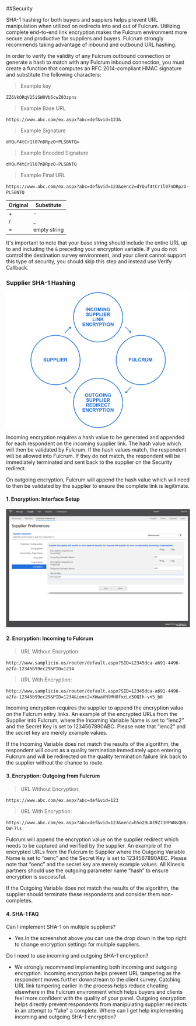 ##Security

SHA-1 hashing for both buyers and suppiers helps prevent URL manipulation when utilized on redirects into and out of Fulcrum. Utilizing complete end-to-end link encryption makes the Fulcrum environment more secure and productive for suppliers and buyers. Fulcrum strongly recommends taking advantage of inbound and outbound URL hashing.

In order to verify the validity of any Fulcrum outbound connection or generate a hash to match with any Fulcrum inbound connection, you must create a function that computes an RFC 2014-compliant HMAC signature and substitute the following characters:

> Example key

```plaintext
ZZ6VkORqV25iSWOVb5cwZ03zpns
```

> Example Base URL

```plaintext
https://www.abc.com/ex.aspx?abc=def&vid=123&
```

> Example Signature

```plaintext
dYQuf4tCr1l07nDRpzO+PLSBNTQ=
```
> Example Encoded Signature

```plaintext
dYQuf4tCr1l07nDRpzO-PLSBNTQ
```

> Example Final URL

```plaintext
https://www.abc.com/ex.aspx?abc=def&vid=123&oenc2=dYQuf4tCr1l07nDRpzO-PLSBNTQ
```

| Original | Substitute   |
|----------|--------------|
| +        | -            |
| /        | _            |
| =        | empty string |

It's important to note that your base string should include the entire URL up to and including the `&` preceding your encryption variable. If you do not control the destination survey environment, and your client cannot support this type of security, you should skip this step and instead use Verify Callback.

### Supplier SHA-1 Hashing

![Supplier SHA-1](images/Supplier_sha1_flowchart_v21.png)

Incoming encryption requires a hash value to be generated and appended for each respondent on the incoming supplier link. The hash value which will then be validated by Fulcrum. If the hash values match, the respondent will be allowed into Fulcrum. If they do not match, the respondent will be immediately terminated and sent back to the supplier on the Security redirect. 

On outgoing encryption, Fulcrum will append the hash value which will need to then be validated by the supplier to ensure the complete link is legitimate.

#### 1. Encryption: Interface Setup

![SHA-1 Setup](images/Supplier-SHA-1-Encryption%20Screenshot.png)

#### 2. Encryption: Incoming to Fulcrum

> URL Without Encryption: 

```plaintext
http://www.samplicio.us/router/default.aspx?SID=12345dca-a691-4496-a2fa-12345b99ec29&PID=1234
```

> URL With Encryption: 

```plaintext
http://www.samplicio.us/router/default.aspx?SID=12345dca-a691-4496-a2fa-12345b99ec29&PID=1234&ienc2=XWwaVNlMH8fxcLe5OQIh-vn5_b8
```

Incoming encryption requires the supplier to append the encryption value on the Fulcrum entry links. An example of the encrypted URLs from the Supplier into Fulcrum, where the Incoming Variable Name is set to “ienc2” and the Secret Key is set to 1234567890ABC. Please note that “ienc2” and the secret key are merely example values.

If the Incoming Variable does not match the results of the algorithm, the respondent will count as a quality termination immediately upon entering Fulcrum and will be redirected on the quality termination failure link back to the supplier without the chance to route.

#### 3. Encryption: Outgoing from Fulcrum

> URL Without Encryption:

```plaintext
https://www.abc.com/ex.aspx?abc=def&vid=123
```

> URL With Encryption:

```plaintext
https://www.abc.com/ex.aspx?abc=def&vid=123&oenc=h5o29uA19Z73RFWNsQU6-OW-7ls
```

Fulcrum will append the encryption value on the supplier redirect which needs to be captured and verified by the supplier. An example of the encrypted URLs from the Fulcrum to Supplier where the Outgoing Variable Name is set to “oenc” and the Secret Key is set to 1234567890ABC. Please note that “oenc” and the secret key are merely example values. All Kinesis partners should use the outgoing parameter name “hash” to ensure encryption is successful.

If the Outgoing Variable does not match the results of the algorithm, the supplier should terminate these respondents and consider them non-completes.

#### 4. SHA-1 FAQ

Can I implement SHA-1 on multiple suppliers?

- Yes.In the screenshot above you can use the drop down in the top right to change encryption settings for multiple suppliers.

Do I need to use incoming and outgoing SHA-1 encryption?

- We strongly recommend implementing both incoming and outgoing encryption. Incoming encryption helps prevent URL tampering as the respondent moves further downstream to the client survey. Catching URL link tampering earlier in the process helps reduce cheating elsewhere in the Fulcrum environment which helps buyers and clients feel more confident with the quality of your panel. Outgoing encryption helps directly prevent respondents from manipulating supplier redirects in an attempt to “fake” a complete.
Where can I get help implementing incoming and outgoing SHA-1 encryption?
